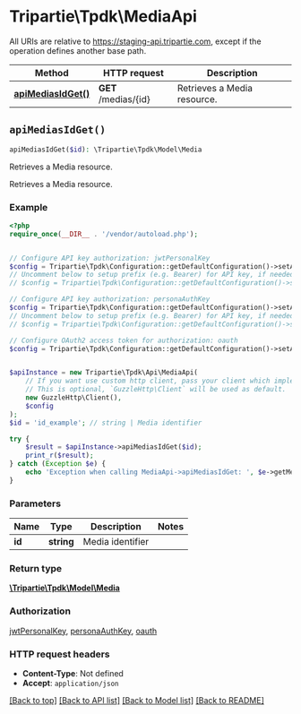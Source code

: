 # Tripartie\Tpdk\MediaApi

All URIs are relative to https://staging-api.tripartie.com, except if the operation defines another base path.

| Method | HTTP request | Description |
| ------------- | ------------- | ------------- |
| [**apiMediasIdGet()**](MediaApi.md#apiMediasIdGet) | **GET** /medias/{id} | Retrieves a Media resource. |


## `apiMediasIdGet()`

```php
apiMediasIdGet($id): \Tripartie\Tpdk\Model\Media
```

Retrieves a Media resource.

Retrieves a Media resource.

### Example

```php
<?php
require_once(__DIR__ . '/vendor/autoload.php');


// Configure API key authorization: jwtPersonalKey
$config = Tripartie\Tpdk\Configuration::getDefaultConfiguration()->setApiKey('Authorization', 'YOUR_API_KEY');
// Uncomment below to setup prefix (e.g. Bearer) for API key, if needed
// $config = Tripartie\Tpdk\Configuration::getDefaultConfiguration()->setApiKeyPrefix('Authorization', 'Bearer');

// Configure API key authorization: personaAuthKey
$config = Tripartie\Tpdk\Configuration::getDefaultConfiguration()->setApiKey('X-Persona-Authorization', 'YOUR_API_KEY');
// Uncomment below to setup prefix (e.g. Bearer) for API key, if needed
// $config = Tripartie\Tpdk\Configuration::getDefaultConfiguration()->setApiKeyPrefix('X-Persona-Authorization', 'Bearer');

// Configure OAuth2 access token for authorization: oauth
$config = Tripartie\Tpdk\Configuration::getDefaultConfiguration()->setAccessToken('YOUR_ACCESS_TOKEN');


$apiInstance = new Tripartie\Tpdk\Api\MediaApi(
    // If you want use custom http client, pass your client which implements `GuzzleHttp\ClientInterface`.
    // This is optional, `GuzzleHttp\Client` will be used as default.
    new GuzzleHttp\Client(),
    $config
);
$id = 'id_example'; // string | Media identifier

try {
    $result = $apiInstance->apiMediasIdGet($id);
    print_r($result);
} catch (Exception $e) {
    echo 'Exception when calling MediaApi->apiMediasIdGet: ', $e->getMessage(), PHP_EOL;
}
```

### Parameters

| Name | Type | Description  | Notes |
| ------------- | ------------- | ------------- | ------------- |
| **id** | **string**| Media identifier | |

### Return type

[**\Tripartie\Tpdk\Model\Media**](../Model/Media.md)

### Authorization

[jwtPersonalKey](../../README.md#jwtPersonalKey), [personaAuthKey](../../README.md#personaAuthKey), [oauth](../../README.md#oauth)

### HTTP request headers

- **Content-Type**: Not defined
- **Accept**: `application/json`

[[Back to top]](#) [[Back to API list]](../../README.md#endpoints)
[[Back to Model list]](../../README.md#models)
[[Back to README]](../../README.md)
